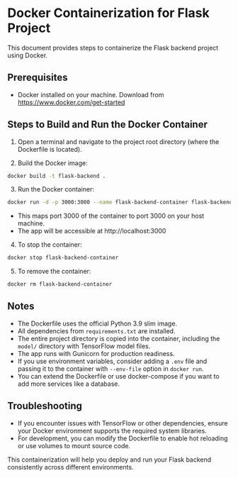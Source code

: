 # Docker Containerization for Flask Project

This document provides steps to containerize the Flask backend project using Docker.

## Prerequisites

- Docker installed on your machine. Download from https://www.docker.com/get-started

## Steps to Build and Run the Docker Container

1. Open a terminal and navigate to the project root directory (where the Dockerfile is located).

2. Build the Docker image:

```bash
docker build -t flask-backend .
```

3. Run the Docker container:

```bash
docker run -d -p 3000:3000 --name flask-backend-container flask-backend
```

- This maps port 3000 of the container to port 3000 on your host machine.
- The app will be accessible at http://localhost:3000

4. To stop the container:

```bash
docker stop flask-backend-container
```

5. To remove the container:

```bash
docker rm flask-backend-container
```

## Notes

- The Dockerfile uses the official Python 3.9 slim image.
- All dependencies from `requirements.txt` are installed.
- The entire project directory is copied into the container, including the `model/` directory with TensorFlow model files.
- The app runs with Gunicorn for production readiness.
- If you use environment variables, consider adding a `.env` file and passing it to the container with `--env-file` option in `docker run`.
- You can extend the Dockerfile or use docker-compose if you want to add more services like a database.

## Troubleshooting

- If you encounter issues with TensorFlow or other dependencies, ensure your Docker environment supports the required system libraries.
- For development, you can modify the Dockerfile to enable hot reloading or use volumes to mount source code.

This containerization will help you deploy and run your Flask backend consistently across different environments.
